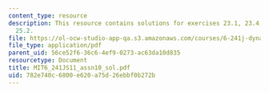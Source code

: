 ```yaml
---
content_type: resource
description: This resource contains solutions for exercises 23.1, 23.4, 24.5, and
  25.2.
file: https://ol-ocw-studio-app-qa.s3.amazonaws.com/courses/6-241j-dynamic-systems-and-control-spring-2011/782e740c6800e620a75d26ebbf0b272b_MIT6_241JS11_assn10_sol.pdf
file_type: application/pdf
parent_uid: 56ce52f6-36c6-4ef9-0273-ac63da10d835
resourcetype: Document
title: MIT6_241JS11_assn10_sol.pdf
uid: 782e740c-6800-e620-a75d-26ebbf0b272b
---
```

